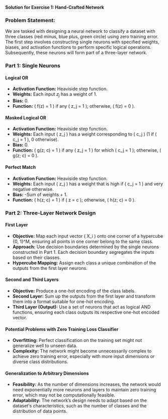 **Solution for Exercise 1: Hand-Crafted Network**

### Problem Statement:

We are tasked with designing a neural network to classify a dataset with three classes (red minus, blue plus, green circle) using zero training error. The first step involves constructing single neurons with specified weights, biases, and activation functions to perform specific logical operations. Subsequently, these neurons will form part of a three-layer network.

### Part 1: Single Neurons

#### Logical OR
- **Activation Function:** Heaviside step function.
- **Weights:** Each input $z_j$ has a weight of 1.
- **Bias:** 0.
- **Function:** \( f(z) = 1 \) if any \( z_j = 1 \); otherwise, \( f(z) = 0 \).

#### Masked Logical OR
- **Activation Function:** Heaviside step function.
- **Weights:** Each input \( z_j \) has a weight corresponding to \( c_j \) (1 if \( c_j = 1 \), 0 otherwise).
- **Bias:** 0.
- **Function:** \( g(z; c) = 1 \) if any \( z_j = 1 \) for which \( c_j = 1 \); otherwise, \( g(z; c) = 0 \).

#### Perfect Match
- **Activation Function:** Heaviside step function.
- **Weights:** Each input \( z_j \) has a weight that is high if \( c_j = 1 \) and very negative otherwise.
- **Bias:** -Sum of weights + 1.
- **Function:** \( h(z; c) = 1 \) if \( z = c \); otherwise, \( h(z; c) = 0 \).

### Part 2: Three-Layer Network Design

#### First Layer
- **Objective:** Map each input vector \( X_i \) onto one corner of a hypercube {0, 1}^M, ensuring all points in one corner belong to the same class.
- **Approach:** Use decision boundaries determined by the single neurons constructed in Part 1. Each decision boundary segregates the inputs based on their classes.
- **Hypercube Mapping:** Assign each class a unique combination of the outputs from the first layer neurons.

#### Second and Third Layers
- **Objective:** Produce a one-hot encoding of the class labels.
- **Second Layer:** Sum up the outputs from the first layer and transform them into a format suitable for one-hot encoding.
- **Third Layer (Output):** Use a set of neurons that act as logical AND functions, ensuring each class outputs its respective one-hot encoded vector.

#### Potential Problems with Zero Training Loss Classifier
- **Overfitting:** Perfect classification on the training set might not generalize well to unseen data.
- **Complexity:** The network might become unnecessarily complex to achieve zero training error, especially with more input dimensions or diverse class distributions.

#### Generalization to Arbitrary Dimensions
- **Feasibility:** As the number of dimensions increases, the network would need exponentially more neurons and layers to maintain zero training error, which may not be computationally feasible.
- **Adaptability:** The network’s design needs to adapt based on the dataset's characteristics, such as the number of classes and the distribution of data points.

